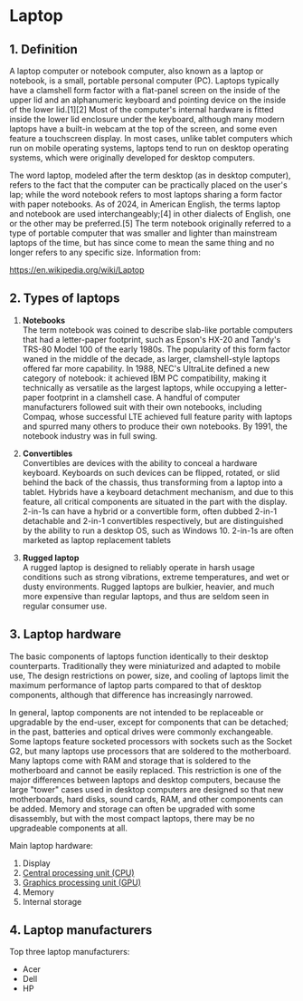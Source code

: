 # Laptop

## 1. Definition

A laptop computer or notebook computer, also known as a laptop or notebook, is a small, portable personal computer (PC). Laptops typically have a clamshell form factor with a flat-panel screen on the inside of the upper lid and an alphanumeric keyboard and pointing device on the inside of the lower lid.[1][2] Most of the computer's internal hardware is fitted inside the lower lid enclosure under the keyboard, although many modern laptops have a built-in webcam at the top of the screen, and some even feature a touchscreen display. In most cases, unlike tablet computers which run on mobile operating systems, laptops tend to run on desktop operating systems, which were originally developed for desktop computers.

The word laptop, modeled after the term desktop (as in desktop computer), refers to the fact that the computer can be practically placed on the user's lap; while the word notebook refers to most laptops sharing a form factor with paper notebooks. As of 2024, in American English, the terms laptop and notebook are used interchangeably;[4] in other dialects of English, one or the other may be preferred.[5] The term notebook originally referred to a type of portable computer that was smaller and lighter than mainstream laptops of the time, but has since come to mean the same thing and no longer refers to any specific size.
Information from:

<https://en.wikipedia.org/wiki/Laptop>

## 2. Types of laptops

1. **Notebooks**  
The term notebook was coined to describe slab-like portable computers that had a letter-paper footprint, such as Epson's HX-20 and Tandy's TRS-80 Model 100 of the early 1980s. The popularity of this form factor waned in the middle of the decade, as larger, clamshell-style laptops offered far more capability. In 1988, NEC's UltraLite defined a new category of notebook: it achieved IBM PC compatibility, making it technically as versatile as the largest laptops, while occupying a letter-paper footprint in a clamshell case. A handful of computer manufacturers followed suit with their own notebooks, including Compaq, whose successful LTE achieved full feature parity with laptops and spurred many others to produce their own notebooks. By 1991, the notebook industry was in full swing.

1. **Convertibles**  
Convertibles are devices with the ability to conceal a hardware keyboard. Keyboards on such devices can be flipped, rotated, or slid behind the back of the chassis, thus transforming from a laptop into a tablet. Hybrids have a keyboard detachment mechanism, and due to this feature, all critical components are situated in the part with the display. 2-in-1s can have a hybrid or a convertible form, often dubbed 2-in-1 detachable and 2-in-1 convertibles respectively, but are distinguished by the ability to run a desktop OS, such as Windows 10. 2-in-1s are often marketed as laptop replacement tablets

1. **Rugged laptop**  
A rugged laptop is designed to reliably operate in harsh usage conditions such as strong vibrations, extreme temperatures, and wet or dusty environments. Rugged laptops are bulkier, heavier, and much more expensive than regular laptops, and thus are seldom seen in regular consumer use.

## 3. Laptop hardware
The basic components of laptops function identically to their desktop counterparts. Traditionally they were miniaturized and adapted to mobile use, The design restrictions on power, size, and cooling of laptops limit the maximum performance of laptop parts compared to that of desktop components, although that difference has increasingly narrowed.

In general, laptop components are not intended to be replaceable or upgradable by the end-user, except for components that can be detached; in the past, batteries and optical drives were commonly exchangeable. Some laptops feature socketed processors with sockets such as the Socket G2, but many laptops use processors that are soldered to the motherboard. Many laptops come with RAM and storage that is soldered to the motherboard and cannot be easily replaced. This restriction is one of the major differences between laptops and desktop computers, because the large "tower" cases used in desktop computers are designed so that new motherboards, hard disks, sound cards, RAM, and other components can be added. Memory and storage can often be upgraded with some disassembly, but with the most compact laptops, there may be no upgradeable components at all.

Main laptop hardware:  
1. Display
1. [Central processing unit (CPU)](https://en.wikipedia.org/wiki/Central_processing_unit)
1. [Graphics processing unit (GPU)](https://en.wikipedia.org/wiki/Graphics_processing_unit)
1. Memory
1. Internal storage

## 4. Laptop manufacturers
Top three laptop manufacturers:

* Acer
* Dell
* HP